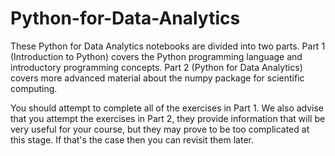 # Python-for-Data-Analytics

These Python for Data Analytics notebooks are divided into two parts. Part 1 (Introduction to Python) covers the Python programming language and introductory programming concepts. Part 2 (Python for Data Analytics) covers more advanced material about the numpy package for scientific computing.

You should attempt to complete all of the exercises in Part 1. We also advise that you attempt the exercises in Part 2, they provide information that will be very useful for your course, but they may prove to be too complicated at this stage. If that's the case then you can revisit them later.

